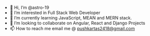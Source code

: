 - 👋 Hi, I’m @astro-19
- 👀 I’m interested in Full Stack Web Developer
- 🌱 I’m currently learning JavaScript, MEAN and MERN stack.
- 💞️ I’m looking to collaborate on Angular, React and Django Projects
- 📫 How to reach me email me @ pushkartas2418@gmail.com

<!---
astro-19/astro-19 is a ✨ special ✨ repository because its `README.md` (this file) appears on your GitHub profile.
You can click the Preview link to take a look at your changes.
--->
